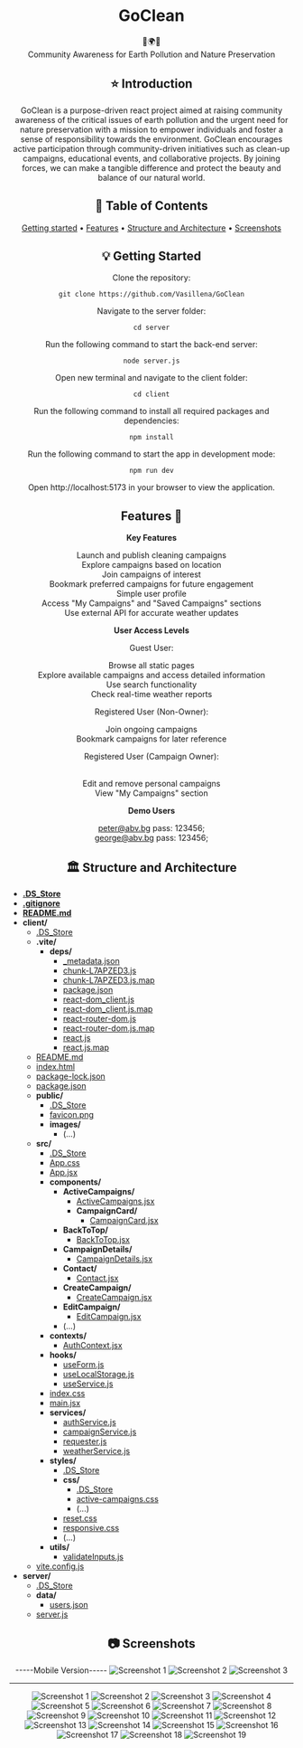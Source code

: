 <div align="center">
<h1 align="center">GoClean</h1>
  🌳🌍🌳
  <br/>
Community Awareness for Earth Pollution and Nature Preservation

## ⭐️  Introduction

GoClean is a purpose-driven react project aimed at raising community awareness of the critical issues of earth pollution and the urgent need for nature preservation with a mission to empower individuals and foster a sense of responsibility towards the environment. GoClean encourages active participation through community-driven initiatives such as clean-up campaigns, educational events, and collaborative projects. By joining forces, we can make a tangible difference and protect the beauty and balance of our natural world.

## 📜 Table of Contents
[Getting started](#getting-started) •
[Features](#features) •
[Structure and Architecture](##-🏛️-Structure-and-Architecture) •
[Screenshots](##-📷-Screenshots)

## 💡 Getting Started
Clone the repository:
```
git clone https://github.com/Vasillena/GoClean
```
Navigate to the server folder:
```
cd server
```
Run the following command to start the back-end server:
```
node server.js
```
Open new terminal and navigate to the client folder:
```
cd client
```
Run the following command to install all required packages and dependencies:
```
npm install
```
Run the following command to start the app in development mode:
```
npm run dev
```
Open http://localhost:5173 in your browser to view the application.

## Features 🧸

**Key Features**

Launch and publish cleaning campaigns
<br/>
Explore campaigns based on location
<br/>
Join campaigns of interest
<br/>
Bookmark preferred campaigns for future engagement
<br/>
Simple user profile
<br/>
Access "My Campaigns" and "Saved Campaigns" sections
<br/>
Use external API for accurate weather updates
<br/>


**User Access Levels**

Guest User:

Browse all static pages
<br/>
Explore available campaigns and access detailed information
<br/>
Use search functionality
<br/>
Check real-time weather reports

Registered User (Non-Owner):

Join ongoing campaigns
<br/>
Bookmark campaigns for later reference
<br/>

Registered User (Campaign Owner):

<br/>
Edit and remove personal campaigns
<br/>
View "My Campaigns" section
<br/>

**Demo Users**

peter@abv.bg pass: 123456;
<br/>
george@abv.bg pass: 123456;

## 🏛️ Structure and Architecture
</div>

- [**.DS_Store**](./.DS_Store)
- [**.gitignore**](./.gitignore)
- [**README.md**](./README.md)
- **client/**
  - [.DS_Store](./client/.DS_Store)
  - **.vite/**
    - **deps/**
      - [_metadata.json](./client/.vite/deps/_metadata.json)
      - [chunk-L7APZED3.js](./client/.vite/deps/chunk-L7APZED3.js)
      - [chunk-L7APZED3.js.map](./client/.vite/deps/chunk-L7APZED3.js.map)
      - [package.json](./client/.vite/deps/package.json)
      - [react-dom_client.js](./client/.vite/deps/react-dom_client.js)
      - [react-dom_client.js.map](./client/.vite/deps/react-dom_client.js.map)
      - [react-router-dom.js](./client/.vite/deps/react-router-dom.js)
      - [react-router-dom.js.map](./client/.vite/deps/react-router-dom.js.map)
      - [react.js](./client/.vite/deps/react.js)
      - [react.js.map](./client/.vite/deps/react.js.map)
  - [README.md](./client/README.md)
  - [index.html](./client/index.html)
  - [package-lock.json](./client/package-lock.json)
  - [package.json](./client/package.json)
  - **public/**
    - [.DS_Store](./client/public/.DS_Store)
    - [favicon.png](./client/public/favicon.png)
    - **images/**
      - (...)
  - **src/**
    - [.DS_Store](./client/src/.DS_Store)
    - [App.css](./client/src/App.css)
    - [App.jsx](./client/src/App.jsx)
    - **components/**
      - **ActiveCampaigns/**
        - [ActiveCampaigns.jsx](./client/src/components/ActiveCampaigns/ActiveCampaigns.jsx)
        - **CampaignCard/**
          - [CampaignCard.jsx](./client/src/components/ActiveCampaigns/CampaignCard/CampaignCard.jsx)
      - **BackToTop/**
        - [BackToTop.jsx](./client/src/components/BackToTop/BackToTop.jsx)
      - **CampaignDetails/**
        - [CampaignDetails.jsx](./client/src/components/CampaignDetails/CampaignDetails.jsx)
      - **Contact/**
        - [Contact.jsx](./client/src/components/Contact/Contact.jsx)
      - **CreateCampaign/**
        - [CreateCampaign.jsx](./client/src/components/CreateCampaign/CreateCampaign.jsx)
      - **EditCampaign/**
        - [EditCampaign.jsx](./client/src/components/EditCampaign/EditCampaign.jsx)
      - (...)
    - **contexts/**
      - [AuthContext.jsx](./client/src/contexts/AuthContext.jsx)
    - **hooks/**
      - [useForm.js](./client/src/hooks/useForm.js)
      - [useLocalStorage.js](./client/src/hooks/useLocalStorage.js)
      - [useService.js](./client/src/hooks/useService.js)
    - [index.css](./client/src/index.css)
    - [main.jsx](./client/src/main.jsx)
    - **services/**
      - [authService.js](./client/src/services/authService.js)
      - [campaignService.js](./client/src/services/campaignService.js)
      - [requester.js](./client/src/services/requester.js)
      - [weatherService.js](./client/src/services/weatherService.js)
    - **styles/**
      - [.DS_Store](./client/src/styles/.DS_Store)
      - **css/**
        - [.DS_Store](./client/src/styles/css/.DS_Store)
        - [active-campaigns.css](./client/src/styles/css/active-campaigns.css)
        - (...)
      - [reset.css](./client/src/styles/reset.css)
      - [responsive.css](./client/src/styles/responsive.css)
      - (...)
    - **utils/**
      - [validateInputs.js](./client/src/utils/validateInputs.js)
  - [vite.config.js](./client/vite.config.js)
- **server/**
  - [.DS_Store](./server/.DS_Store)
  - **data/**
    - [users.json](./server/data/users.json)
  - [server.js](./server/server.js)

<div align="center">
  
## 📷 Screenshots

-----Mobile Version-----
![Screenshot 1](https://github.com/Vasillena/GoClean/assets/114015792/5fcc9907-cf40-470a-b743-0bd8ab7a5d27)
![Screenshot 2](https://github.com/Vasillena/GoClean/assets/114015792/7cdb1c28-5e2d-4954-a647-2fe0c1d072cc)
![Screenshot 3](https://github.com/Vasillena/GoClean/assets/114015792/e28a4a7d-37d3-4bbf-9566-497e2d08f5e3)


------------------------
![Screenshot 1](https://github.com/Vasillena/GoClean/assets/114015792/8a817d74-b3e2-4be5-b169-092bab6140f6)
![Screenshot 2](https://github.com/Vasillena/GoClean/assets/114015792/f3e2cca3-2000-47db-aeb1-7c00aaff8fe8)
![Screenshot 3](https://github.com/Vasillena/GoClean/assets/114015792/00b981f7-f66b-4157-be93-9c4aa6e6e605)
![Screenshot 4](https://github.com/Vasillena/GoClean/assets/114015792/0a8803ad-d203-4c7d-bb87-e600f779069e)
![Screenshot 5](https://github.com/Vasillena/GoClean/assets/114015792/e7da43f1-6e0d-4210-81c1-41601c7316ff)
![Screenshot 6](https://github.com/Vasillena/GoClean/assets/114015792/1f3dfde1-61f4-46ba-9003-328e13ea6774)
![Screenshot 7](https://github.com/Vasillena/GoClean/assets/114015792/fc5a6794-2ffa-496c-8396-30ee3f7d6f5e)
![Screenshot 8](https://github.com/Vasillena/GoClean/assets/114015792/ee4cfd2c-3dad-41f5-bac0-16a6ecfdc27c)
![Screenshot 9](https://github.com/Vasillena/GoClean/assets/114015792/9e0938b0-69ac-4f3b-9b9f-9c19f781417b)
![Screenshot 10](https://github.com/Vasillena/GoClean/assets/114015792/fd3942fa-e480-466d-820c-6747c8b8016b)
![Screenshot 11](https://github.com/Vasillena/GoClean/assets/114015792/da0b6ab2-e75a-43cc-9cd0-84b40e0980cb)
![Screenshot 12](https://github.com/Vasillena/GoClean/assets/114015792/2d1aff2a-7e9b-4298-8912-e305b719ff45)
![Screenshot 13](https://github.com/Vasillena/GoClean/assets/114015792/aa822f62-fa8c-4832-972d-6bb1dd14acb9)
![Screenshot 14](https://github.com/Vasillena/GoClean/assets/114015792/a0bce6d1-21cf-459b-936b-fbbde450bfea)
![Screenshot 15](https://github.com/Vasillena/GoClean/assets/114015792/6599d6d7-f888-4e35-ada8-69f35ee351b8)
![Screenshot 16](https://github.com/Vasillena/GoClean/assets/114015792/dcff70e4-956f-4c8c-912a-db9e586cf896)
![Screenshot 17](https://github.com/Vasillena/GoClean/assets/114015792/c8d735e8-063a-47d0-bf9b-bef631d9e360)
![Screenshot 18](https://github.com/Vasillena/GoClean/assets/114015792/86f0c34a-972e-40cf-9d1c-539babaa05e4)
![Screenshot 19](https://github.com/Vasillena/GoClean/assets/114015792/112eaec6-601e-424f-827d-fe1cfb46595f)

</div>
